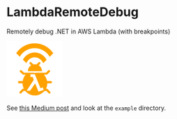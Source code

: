 # LambdaRemoteDebug
Remotely debug .NET in AWS Lambda (with breakpoints)  

![](assets/logo.png)

See [this Medium post](https://medium.com/@zaccharles/88ff57aae1c6) and look at the `example` directory.
